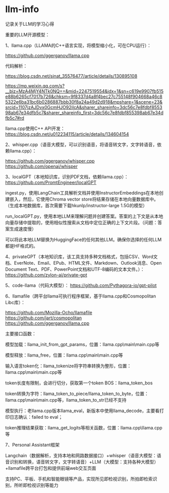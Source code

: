 # llm-info
记录关于LLM的学习心得

重要的LLM开源模型：

1、llama.cpp（LLAMA的C++语言实现，将模型缩小化，可在CPU运行）：

https://github.com/ggerganov/llama.cpp

代码解析：

https://blog.csdn.net/sinat_35576477/article/details/130895108

https://mp.weixin.qq.com/s?__biz=MzA4MjY4NTk0NQ==&mid=2247519554&idx=1&sn=c619e9907fb515e88b6265cf7017b726&chksm=9f8337d4a8f4bec27c755148f904668a46c85322e6ba31bc6b0286887bbb30f8a24a49d2d918&mpshare=1&scene=23&srcid=1107jzAJDvx0GcmHJO92iIcA&sharer_shareinfo=3dc56c7e8fdbf855398ab67e34dfb5c7&sharer_shareinfo_first=3dc56c7e8fdbf855398ab67e34dfb5c7#rd

llama.cpp使用C++ API开发：
https://blog.csdn.net/u012234115/article/details/134604154

2、whisper.cpp（语音大模型，可以识别语音，将语音转文字，文字转语音，依赖llama.cpp）：

https://github.com/ggerganov/whisper.cpp
https://github.com/openai/whisper

3、localGPT（本地知识库，识别PDF文档，依赖llama.cpp）：
https://github.com/PromtEngineer/localGPT

ingest.py，使用LangChain工具解析文档并使用InstructorEmbeddings在本地创建嵌入，然后，它使用Chroma vector store将结果存储在本地向量数据库中。（生成本地数据库，首次需要下载hkunlp/instructor-large 1.5G的模型）

run_localGPT.py，使用本地LLM来理解问题并创建答案。答案的上下文是从本地向量存储中提取的，使用相似性搜索从文档中定位正确的上下文片段。（问题：答案生成速度慢）

可以将此本地LLM替换为HuggingFace的任何其他LLM。确保你选择的任何LLM都是HF格式的。

4、privateGPT（本地知识库，该工具支持多种文档格式，包括CSV、Word文档、EverNote、Email、EPub、HTML文件、Markdown、Outlook消息、Open Document Text、PDF、PowerPoint文档和UTF-8编码的文本文件。）：
https://github.com/zylon-ai/private-gpt

5、code-llama（代码大模型）：
https://github.com/Pythagora-io/gpt-pilot

6、llamafile（跨平台llama可执行程序框架，基于llama.cpp和Cosmopolitan Libc库）：

https://github.com/Mozilla-Ocho/llamafile
https://github.com/jart/cosmopolitan
https://github.com/ggerganov/llama.cpp

主要接口函数：

模型加载：llama_init_from_gpt_params，位置：llama.cpp\main\main.cpp等

模型释放：llama_free，位置：llama.cpp\main\main.cpp等

输入语言token化：llama_tokenize将字符串转换为整形，位置：llama.cpp\main\main.cpp等

token长度有限制，会进行切分，获取第一个token BOS：llama_token_bos

token转换为字符：llama_token_to_piece/llama_token_to_byte，位置：llama.cpp\main\main.cpp等，llama_token_to_str已经不支持

模型执行：老llama.cpp版本llama_eval，新版本中使用llama_decode，主要看打印日志确认：failed to eval；

token推理结果获取：llama_get_logits等相关函数，位置：llama.cpp\llama.cpp等

7、Personal Assistant框架

Langchain（数据解析，支持本地和网路数据接口）+whisper（语音大模型：语音识别和转换，语音转文字，文字转语音）+LLM（大模型：支持各种大模型）+llamafile跨平台打包和提供前端web交互页面

支持PC、平板、手机和智能眼镜等产品，实现所见即检视识别，所拍即检索识别，所听即检视识别等能力
